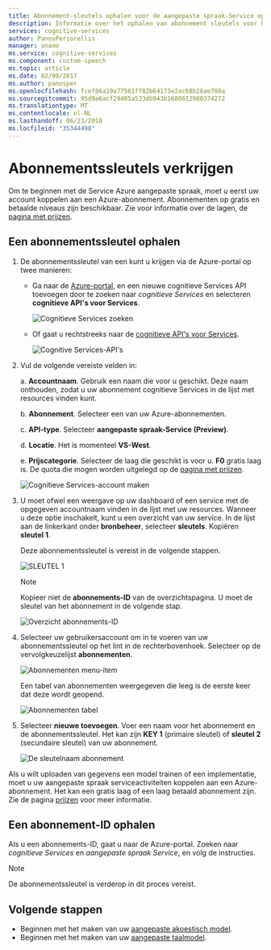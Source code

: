 ```yaml
---
title: Abonnement-sleutels ophalen voor de aangepaste spraak-Service op Azure | Microsoft Docs
description: Informatie over het ophalen van abonnement sleutels voor het aanroepen van de aangepaste spraak-Service in cognitieve Services.
services: cognitive-services
author: PanosPeriorellis
manager: onano
ms.service: cognitive-services
ms.component: custom-speech
ms.topic: article
ms.date: 02/08/2017
ms.author: panosper
ms.openlocfilehash: fcef86a19a77581ff82b64173e2ac68b26ae708a
ms.sourcegitcommit: 95d9a6acf29405a533db943b1688612980374272
ms.translationtype: MT
ms.contentlocale: nl-NL
ms.lasthandoff: 06/23/2018
ms.locfileid: "35344498"
---
```

# <a name="obtain-subscription-keys"></a>Abonnementssleutels verkrijgen
Om te beginnen met de Service Azure aangepaste spraak, moet u eerst uw account koppelen aan een Azure-abonnement. Abonnementen op gratis en betaalde niveaus zijn beschikbaar. Zie voor informatie over de lagen, de [pagina met prijzen](https://www.microsoft.com/cognitive-services/en-us/pricing).

## <a name="get-a-subscription-key"></a>Een abonnementssleutel ophalen
1. De abonnementssleutel van een kunt u krijgen via de Azure-portal op twee manieren:

    * Ga naar de [Azure-portal](https://ms.portal.azure.com), en een nieuwe cognitieve Services API toevoegen door te zoeken naar _cognitieve Services_ en selecteren **cognitieve API's voor Services**.

      ![Cognitieve Services zoeken](../../../media/cognitive-services/custom-speech-service/custom-speech-azure-subscription.png)

    * Of gaat u rechtstreeks naar de [cognitieve API's voor Services](https://ms.portal.azure.com/#create/Microsoft.CognitiveServices).

        ![Cognitive Services-API's](../../../media/cognitive-services/custom-speech-service/custom-speech-azure-subscription2.png)

    
2. Vul de volgende vereiste velden in:

      a. **Accountnaam**. Gebruik een naam die voor u geschikt. Deze naam onthouden, zodat u uw abonnement cognitieve Services in de lijst met resources vinden kunt.

      b. **Abonnement**. Selecteer een van uw Azure-abonnementen.

      c. **API-type**. Selecteer **aangepaste spraak-Service (Preview)**.

      d. **Locatie**. Het is momenteel **VS-West**.

      e. **Prijscategorie**. Selecteer de laag die geschikt is voor u. **F0** gratis laag is. De quota die mogen worden uitgelegd op de [pagina met prijzen](https://www.microsoft.com/cognitive-services/en-us/pricing).

      ![Cognitieve Services-account maken](../../../media/cognitive-services/custom-speech-service/custom-speech-azure-cris-blade.png)

3. U moet ofwel een weergave op uw dashboard of een service met de opgegeven accountnaam vinden in de lijst met uw resources. Wanneer u deze optie inschakelt, kunt u een overzicht van uw service. In de lijst aan de linkerkant onder **bronbeheer**, selecteer **sleutels**. Kopiëren **sleutel 1**.

      Deze abonnementssleutel is vereist in de volgende stappen.

      ![SLEUTEL 1](../../../media/cognitive-services/custom-speech-service/custom-speech-azure-cris-keys2.png)

      > [!NOTE]
      > Kopieer niet de **abonnements-ID** van de overzichtspagina. U moet de sleutel van het abonnement in de volgende stap.
      >

      ![Overzicht abonnements-ID](../../../media/cognitive-services/custom-speech-service/custom-speech-azure-cris-keys.png)

4. Selecteer uw gebruikersaccount om in te voeren van uw abonnementssleutel op het lint in de rechterbovenhoek. Selecteer op de vervolgkeuzelijst **abonnementen**.

      ![Abonnementen menu-item](../../../media/cognitive-services/custom-speech-service/custom-speech-subscription-selection.png)

    Een tabel van abonnementen weergegeven die leeg is de eerste keer dat deze wordt geopend.

    ![Abonnementen tabel](../../../media/cognitive-services/custom-speech-service/custom-speech-subscription-list.png)

5. Selecteer **nieuwe toevoegen**. Voer een naam voor het abonnement en de abonnementssleutel. Het kan zijn **KEY 1** (primaire sleutel) of **sleutel 2** (secundaire sleutel) van uw abonnement.

      ![De sleutelnaam abonnement](../../../media/cognitive-services/custom-speech-service/custom-speech-enter-subsciption.png)

Als u wilt uploaden van gegevens een model trainen of een implementatie, moet u uw aangepaste spraak serviceactiviteiten koppelen aan een Azure-abonnement. Het kan een gratis laag of een laag betaald abonnement zijn. Zie de pagina [prijzen](https://www.microsoft.com/cognitive-services/en-us/pricing) voor meer informatie.

## <a name="get-a-subscription-id"></a>Een abonnement-ID ophalen
Als u een abonnements-ID, gaat u naar de Azure-portal. Zoeken naar *cognitieve Services* en *aangepaste spraak Service*, en volg de instructies.

> [!NOTE]
> De abonnementssleutel is verderop in dit proces vereist.
>

## <a name="next-steps"></a>Volgende stappen
* Beginnen met het maken van uw [aangepaste akoestisch model](cognitive-services-custom-speech-create-acoustic-model.md).
* Beginnen met het maken van uw [aangepaste taalmodel](cognitive-services-custom-speech-create-language-model.md).
